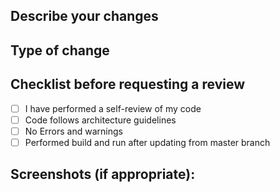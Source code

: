 ## Describe your changes

## Type of change

## Checklist before requesting a review

- [ ] I have performed a self-review of my code
- [ ] Code follows architecture guidelines
- [ ] No Errors and warnings
- [ ] Performed build and run after updating from master branch

## Screenshots (if appropriate):